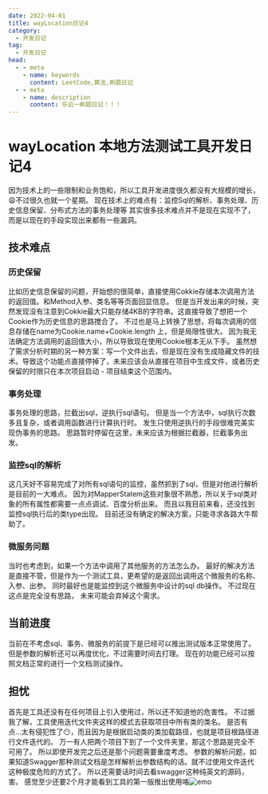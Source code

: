 ```yaml
---
date: 2022-04-01
title: wayLocation日记4
category: 
  - 开发日记
tag:
  - 开发日记
head:
  - - meta
    - name: keywords
      content: LeetCode,算法,刷题日记
  - - meta
    - name: description
      content: 乐云一刷题日记！！！
---
```

# wayLocation 本地方法测试工具开发日记4

因为技术上的一些限制和业务饱和，所以工具开发进度很久都没有大规模的增长，:weary:不过很久也就一个星期。
现在技术上的难点有：监控Sql的解析、事务处理、历史信息保留、分布式方法的事务处理等
其实很多技术难点并不是现在实现不了，而是以现在的手段实现出来都有一些漏洞。
## 技术难点
### 历史保留
比如历史信息保留的问题，开始想的很简单，直接使用Cokkie存储本次调用方法的返回值。和Method入参、类名等等页面回显信息。
但是当开发出来的时候，突然发现没有注意到Cokkie最大只能存储4KB的字符串。这直接导致了想把一个Cookie作为历史信息的思路搅合了。
不过也是马上转换了思想，将每次调用的信息存储在name为Cookie.name+Cookie.length 上，但是局限性很大。
因为我无法确定方法调用的返回值大小，所以导致现在使用Cookie根本无从下手。
虽然想了需求分析时期的另一种方案：写一个文件出去，但是现在没有生成隐藏文件的技术。导致这个功能点直接停掉了，未来应该会从直接在项目中生成文件，或者历史保留的时限只在本次项目启动 - 项目结束这个范围内。

### 事务处理
事务处理的思路，拦截出sql，逆执行sql语句。
但是当一个方法中，sql执行次数多且复杂，或者调用函数进行计算执行时。
发生只使用逆执行的手段很难完美实现伪事务的思路。
思路暂时停留在这里，未来应该为根据拦截器，拦截事务出发。

### 监控sql的解析
这几天好不容易完成了对所有sql语句的监控，虽然抓到了sql，但是对他进行解析是目前的一大难点。
因为对MapperStatem这些对象很不熟悉，所以关于sql类对象的所有属性都需要一点点调试、百度分析出来。
而且以我目前来看，还没找到监控sql执行后的类type出现。
目前还没有确定的解决方案，只能寻求各路大牛帮助了。

### 微服务问题
当时也考虑到，如果一个方法中调用了其他服务的方法怎么办。
最好的解决方法是直接不管，但是作为一个测试工具，更希望的是返回出调用这个微服务的名称、入参、出参。
同时最好也是能监控到这个微服务中设计的sql db操作。
不过现在这点是完全没有思路，
未来可能会弃掉这个需求。

## 当前进度
当前在不考虑sql、事务、微服务的前提下是已经可以推出测试版本正常使用了。
但是参数的解析还可以再度优化，不过需要时间去打理。
现在的功能已经可以按照文档正常的进行一个文档测试操作。
## 担忧
首先是工具还没有在任何项目上引入使用过，所以还不知道他的危害性。
不过据我了解，工具使用迭代文件夹这样的模式去获取项目中所有类的类名。
是否有点...太有侵犯性了:no_mouth:，而且因为是根据启动类的类加载路径，也就是项目根路径进行文件迭代的。
万一有人把两个项目下到了一个文件夹里，那这个思路是完全不可用了。
所以即使开发完之后还是那个问题需要重度考虑。
参数的解析问题，如果知道Swagger那种测试文档是怎样解析出参数结构的话。就不过使用文件迭代这种极度危险的方式了。
所以还需要话时间去看swagger这种纯英文的源码，害。
感觉至少还要2个月才能看到工具的第一版推出使用咯![emo](https://leyunone-img.oss-cn-hangzhou.aliyuncs.com/image/emo/QQ图片20220302210533.jpg)
